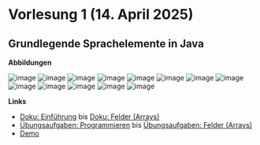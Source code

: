 # Vorlesung 1 (14. April 2025)

## Grundlegende Sprachelemente in Java

**Abbildungen**

![image](https://github.com/user-attachments/assets/6048e467-92b0-4568-97bc-a7ee305b5fc7)
![image](https://github.com/user-attachments/assets/6efee450-8177-4903-934a-3446d732df5e)
![image](https://github.com/user-attachments/assets/a5d52c2e-0752-488e-879c-dc17f452e7bf)
![image](https://github.com/user-attachments/assets/dcab708a-5f2c-4dd1-a415-eabb8ec0f999)
![image](https://github.com/user-attachments/assets/74f43fbd-e48e-48ed-b8f6-54f5ace97857)
![image](https://github.com/user-attachments/assets/6e6ffa1d-5e09-46b9-9a20-73310e7fddcd)
![image](https://github.com/user-attachments/assets/6d6fdb98-d839-4b76-a4ff-86e5aed60351)
![image](https://github.com/user-attachments/assets/e5dd3839-cbe0-40cc-a6b3-3b9a5200d3d3)
![image](https://github.com/user-attachments/assets/429205e8-e3e3-4967-997b-a315385c8a55)
![image](https://github.com/user-attachments/assets/173dc403-02e0-4d14-9f0e-e2c70d294644)
![image](https://github.com/user-attachments/assets/d1815b7d-b274-4aea-ba2d-c61b0feaf61b)
![image](https://github.com/user-attachments/assets/18334565-ead1-42f9-b088-3d27f38af2f4)
![image](https://github.com/user-attachments/assets/cce1dd17-2d38-41bc-9ebb-892edd0359c2)

**Links**

- [Doku: Einführung](https://jappuccini.github.io/java-docs/production/) bis [Doku: Felder (Arrays)](https://jappuccini.github.io/java-docs/production/documentation/arrays)
- [Übungsaufgaben: Programmieren](https://jappuccini.github.io/java-docs/production/exercises/coding/) bis [Übungsaufgaben: Felder (Arrays)](https://jappuccini.github.io/java-docs/production/exercises/arrays/)
- [Demo](https://github.com/appenmaier/java_timtis24/blob/main/src/main/java/main/D01_JavaBasics.java)

